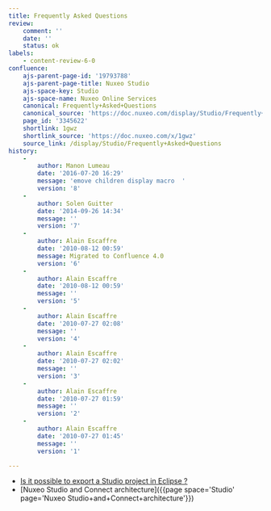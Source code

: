 ```yaml
---
title: Frequently Asked Questions
review:
    comment: ''
    date: ''
    status: ok
labels:
    - content-review-6-0
confluence:
    ajs-parent-page-id: '19793788'
    ajs-parent-page-title: Nuxeo Studio
    ajs-space-key: Studio
    ajs-space-name: Nuxeo Online Services
    canonical: Frequently+Asked+Questions
    canonical_source: 'https://doc.nuxeo.com/display/Studio/Frequently+Asked+Questions'
    page_id: '3345622'
    shortlink: 1gwz
    shortlink_source: 'https://doc.nuxeo.com/x/1gwz'
    source_link: /display/Studio/Frequently+Asked+Questions
history:
    - 
        author: Manon Lumeau
        date: '2016-07-20 16:29'
        message: 'emove children display macro  '
        version: '8'
    - 
        author: Solen Guitter
        date: '2014-09-26 14:34'
        message: ''
        version: '7'
    - 
        author: Alain Escaffre
        date: '2010-08-12 00:59'
        message: Migrated to Confluence 4.0
        version: '6'
    - 
        author: Alain Escaffre
        date: '2010-08-12 00:59'
        message: ''
        version: '5'
    - 
        author: Alain Escaffre
        date: '2010-07-27 02:08'
        message: ''
        version: '4'
    - 
        author: Alain Escaffre
        date: '2010-07-27 02:02'
        message: ''
        version: '3'
    - 
        author: Alain Escaffre
        date: '2010-07-27 01:59'
        message: ''
        version: '2'
    - 
        author: Alain Escaffre
        date: '2010-07-27 01:45'
        message: ''
        version: '1'

---
```

*   [Is it possible to export a Studio project in Eclipse ?](https://doc.nuxeo.com/pages/viewpage.action?pageId=4685865)
*   [Nuxeo Studio and Connect architecture]({{page space='Studio' page='Nuxeo Studio+and+Connect+architecture'}})